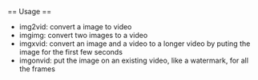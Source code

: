 == Usage ==

* img2vid: convert a image to video
* imgimg: convert two images to a video
* imgxvid: convert an image and a video to a longer video by puting the image for the first few seconds
* imgonvid: put the image on an existing video, like a watermark, for all the frames

